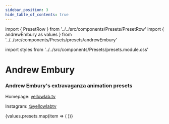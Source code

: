 ```yaml
---
sidebar_position: 3
hide_table_of_contents: true
---
```


import { PresetRow } from '../../src/components/Presets/PresetRow'
import { andrewEmbury as values } from '../../src/components/Presets/presets/andrewEmbury'

import styles from '../../src/components/Presets/presets.module.css'

# Andrew Embury

### Andrew Embury's extravaganza animation presets

Homepage: [yellowlab.tv](https://www.yellowlab.tv/)

Instagram: [@yellowlabtv](https://www.instagram.com/yellowlabtv/)

<div className={styles.container}>
    {values.presets.map(item => (
	    <PresetRow item={item} prefix={values.prefix} />
	))}
</div>
